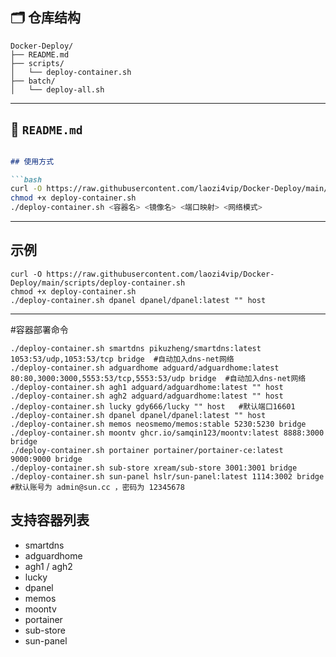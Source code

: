 ## 🗂️ 仓库结构

```
Docker-Deploy/
├── README.md
├── scripts/
│   └── deploy-container.sh
├── batch/
│   └── deploy-all.sh
```

---

## 📄 `README.md`

```markdown

## 使用方式

```bash
curl -O https://raw.githubusercontent.com/laozi4vip/Docker-Deploy/main/scripts/deploy-container.sh
chmod +x deploy-container.sh
./deploy-container.sh <容器名> <镜像名> <端口映射> <网络模式>
```

---

## 示例

```
curl -O https://raw.githubusercontent.com/laozi4vip/Docker-Deploy/main/scripts/deploy-container.sh
chmod +x deploy-container.sh
./deploy-container.sh dpanel dpanel/dpanel:latest "" host
```


---

#容器部署命令

```
./deploy-container.sh smartdns pikuzheng/smartdns:latest 1053:53/udp,1053:53/tcp bridge  #自动加入dns-net网络
./deploy-container.sh adguardhome adguard/adguardhome:latest 80:80,3000:3000,5553:53/tcp,5553:53/udp bridge  #自动加入dns-net网络
./deploy-container.sh agh1 adguard/adguardhome:latest "" host
./deploy-container.sh agh2 adguard/adguardhome:latest "" host
./deploy-container.sh lucky gdy666/lucky "" host   #默认端口16601
./deploy-container.sh dpanel dpanel/dpanel:latest "" host  
./deploy-container.sh memos neosmemo/memos:stable 5230:5230 bridge
./deploy-container.sh moontv ghcr.io/samqin123/moontv:latest 8888:3000 bridge
./deploy-container.sh portainer portainer/portainer-ce:latest 9000:9000 bridge
./deploy-container.sh sub-store xream/sub-store 3001:3001 bridge
./deploy-container.sh sun-panel hslr/sun-panel:latest 1114:3002 bridge                    #默认账号为 admin@sun.cc ，密码为 12345678
```

## 支持容器列表
- smartdns
- adguardhome
- agh1 / agh2
- lucky
- dpanel
- memos
- moontv
- portainer
- sub-store
- sun-panel
```





